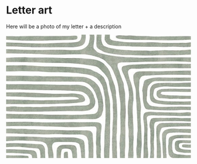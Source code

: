 # Letter art
Here will be a photo of my letter + a description

![tady má být popis obrázku](img.md/9899F9AE-B15D-47C4-B8C4-7D7F43B56F84.jpeg)
